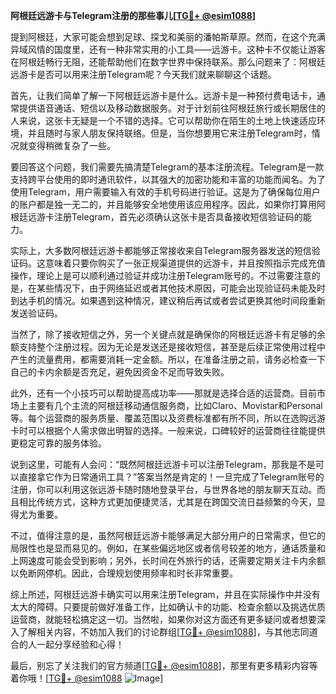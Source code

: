 **阿根廷远游卡与Telegram注册的那些事儿[[TG💪+ @esim1088](https://t.me/s/esim1088)]**

提到阿根廷，大家可能会想到足球、探戈和美丽的潘帕斯草原。然而，在这个充满异域风情的国度里，还有一种非常实用的小工具——远游卡。这种卡不仅能让游客在阿根廷畅行无阻，还能帮助他们在数字世界中保持联系。那么问题来了：阿根廷远游卡是否可以用来注册Telegram呢？今天我们就来聊聊这个话题。

首先，让我们简单了解一下阿根廷远游卡是什么。远游卡是一种预付费电话卡，通常提供语音通话、短信以及移动数据服务。对于计划前往阿根廷旅行或长期居住的人来说，这张卡无疑是一个不错的选择。它可以帮助你在陌生的土地上快速适应环境，并且随时与家人朋友保持联络。但是，当你想要用它来注册Telegram时，情况就变得稍微复杂了一些。

要回答这个问题，我们需要先搞清楚Telegram的基本注册流程。Telegram是一款支持跨平台使用的即时通讯软件，以其强大的加密功能和丰富的功能而闻名。为了使用Telegram，用户需要输入有效的手机号码进行验证。这是为了确保每位用户的账户都是独一无二的，并且能够安全地使用该应用程序。因此，如果你打算用阿根廷远游卡注册Telegram，首先必须确认这张卡是否具备接收短信验证码的能力。

实际上，大多数阿根廷远游卡都能够正常接收来自Telegram服务器发送的短信验证码。这意味着只要你购买了一张正规渠道提供的远游卡，并且按照指示完成充值操作，理论上是可以顺利通过验证并成功注册Telegram账号的。不过需要注意的是，在某些情况下，由于网络延迟或者其他技术原因，可能会出现验证码未能及时到达手机的情况。如果遇到这种情况，建议稍后再试或者尝试更换其他时间段重新发送验证码。

当然了，除了接收短信之外，另一个关键点就是确保你的阿根廷远游卡有足够的余额支持整个注册过程。因为无论是发送还是接收短信，甚至是后续正常使用过程中产生的流量费用，都需要消耗一定金额。所以，在准备注册之前，请务必检查一下自己的卡内余额是否充足，避免因资金不足而导致失败。

此外，还有一个小技巧可以帮助提高成功率——那就是选择合适的运营商。目前市场上主要有几个主流的阿根廷移动通信服务商，比如Claro、Movistar和Personal等。每个运营商的服务质量、覆盖范围以及资费标准都有所不同，所以在选购远游卡时可以根据个人需求做出明智的选择。一般来说，口碑较好的运营商往往能提供更稳定可靠的服务体验。

说到这里，可能有人会问：“既然阿根廷远游卡可以注册Telegram，那我是不是可以直接拿它作为日常通讯工具？”答案当然是肯定的！一旦完成了Telegram账号的注册，你可以利用这张远游卡随时随地登录平台，与世界各地的朋友聊天互动。而且相比传统方式，这种方式更加便捷灵活，尤其是在跨国交流日益频繁的今天，显得尤为重要。

不过，值得注意的是，虽然阿根廷远游卡能够满足大部分用户的日常需求，但它的局限性也是显而易见的。例如，在某些偏远地区或者信号较差的地方，通话质量和上网速度可能会受到影响；另外，长时间在外旅行的话，还需要定期关注卡内余额以免断网停机。因此，合理规划使用频率和时长非常重要。

综上所述，阿根廷远游卡确实可以用来注册Telegram，并且在实际操作中并没有太大的障碍。只要提前做好准备工作，比如确认卡的功能、检查余额以及挑选优质运营商，就能轻松搞定这一切。当然啦，如果你对这方面还有更多疑问或者想要深入了解相关内容，不妨加入我们的讨论群组[[TG💪+ @esim1088](https://t.me/s/esim1088)]，与其他志同道合的人一起分享经验和心得！

最后，别忘了关注我们的官方频道[[TG💪+ @esim1088](https://t.me/s/esim1088)]，那里有更多精彩内容等着你哦！[[TG💪+ @esim1088](https://t.me/s/esim1088) ![Image](https://i.postimg.cc/4NQfJmqS/Snipaste-2025-05-13-00-14-12.png)]